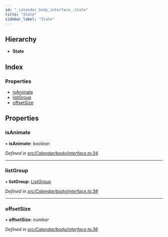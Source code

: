 ```yaml
---
id: "_calendar_body_interface_.state"
title: "State"
sidebar_label: "State"
---
```


## Hierarchy

* **State**

## Index

### Properties

* [isAnimate](_calendar_body_interface_.state.md#isanimate)
* [listGroup](_calendar_body_interface_.state.md#listgroup)
* [offsetSize](_calendar_body_interface_.state.md#offsetsize)

## Properties

###  isAnimate

• **isAnimate**: *boolean*

*Defined in [src/Calendar/body/interface.ts:34](https://github.com/tarojsx/ui/blob/6701f45/src/Calendar/body/interface.ts#L34)*

___

###  listGroup

• **listGroup**: *[ListGroup](../modules/_calendar_body_interface_.md#listgroup)*

*Defined in [src/Calendar/body/interface.ts:38](https://github.com/tarojsx/ui/blob/6701f45/src/Calendar/body/interface.ts#L38)*

___

###  offsetSize

• **offsetSize**: *number*

*Defined in [src/Calendar/body/interface.ts:36](https://github.com/tarojsx/ui/blob/6701f45/src/Calendar/body/interface.ts#L36)*
